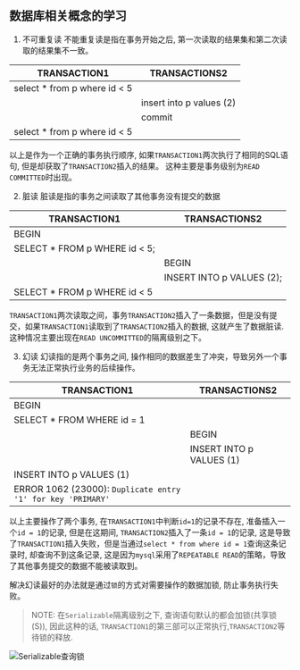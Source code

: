 ## 数据库相关概念的学习

1. 不可重复读
   不能重复读是指在事务开始之后, 第一次读取的结果集和第二次读取的结果集不一致。

| TRANSACTION1                 | TRANSACTIONS2            |
| ---------------------------- | ------------------------ |
| select * from p where id < 5 |                          |
|                              | insert into p values (2) |
|                              | commit                   |
| select * from p where id < 5 |                          |

以上是作为一个正确的事务执行顺序, 如果`TRANSACTION1`两次执行了相同的SQL语句, 但是却获取了`TRANSACTION2`插入的结果。 这种主要是事务级别为`READ COMMITTED`时出现。

2. 脏读
   脏读是指的事务之间读取了其他事务没有提交的数据

| TRANSACTION1                  | TRANSACTIONS2             |
| ----------------------------- | ------------------------- |
| BEGIN                         |                           |
| SELECT * FROM p WHERE id < 5; |                           |
|                               | BEGIN                     |
|                               | INSERT INTO p VALUES (2); |
| SELECT * FROM p WHERE id < 5  |                           |

`TRANSACTION1`两次读取之间，事务`TRANSACTION2`插入了一条数据，但是没有提交，如果`TRANSACTION1`读取到了`TRANSACTION2`插入的数据, 这就产生了数据脏读. 这种情况主要出现在`READ UNCOMMITTED`的隔离级别之下。

3. 幻读
   幻读指的是两个事务之间, 操作相同的数据差生了冲突，导致另外一个事务无法正常执行业务的后续操作。

| TRANSACTION1                                                | TRANSACTIONS2            |
| ----------------------------------------------------------- | ------------------------ |
| BEGIN                                                       |                          |
| SELECT * FROM WHERE id = 1                                  |                          |
|                                                             | BEGIN                    |
|                                                             | INSERT INTO p VALUES (1) |
| INSERT INTO p VALUES (1)                                    |                          |
| ERROR 1062 (23000): `Duplicate entry '1' for key 'PRIMARY'` |                          |

以上主要操作了两个事务, 在`TRANSACTION1`中判断`id=1`的记录不存在, 准备插入一个`id = 1`的记录, 但是在这期间, `TRANSACTION2`插入了一条`id = 1`的记录, 这是导致了`TRANSACTION1`插入失败，但是当通过`select * from where id = 1`查询这条记录时, 却查询不到这条记录, 这是因为`mysql`采用了`REPEATABLE READ`的策略，导致了其他事务提交的数据不能被读取到。

解决幻读最好的办法就是通过`锁`的方式对需要操作的数据加锁, 防止事务执行失败。

> NOTE: 在`Serializable`隔离级别之下, 查询语句默认的都会加锁(共享锁(S)), 因此这种的话, `TRANSACTION1`的第三部可以正常执行,`TRANSACTION2`等待锁的释放.

![Serializable查询锁](../img/mysql/SERIZIABLE_SELECT_LOCK.png)
